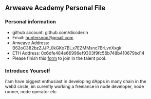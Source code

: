 ## Arweave Academy Personal File

### Personal information

- github account: github.com/dicoderin
- Email: huntersnod@gmail.com
- Arweave Address: B62oC382bzZJJP_0kGKo7Bl_x7EZMMsnc7BrLvnXxgk
- ETH Address: 0x6dfe484e66996ef9303f9fc56b748b410679bd14
- Please finish this [form](https://docs.google.com/forms/d/e/1FAIpQLSfWA5fIIcBgmRppm3jNz5vmf9Mai_QMVil-2pO4r7YKn_Zhtw/viewform?usp=sf_link) to join in the talent pool.

### Introduce Yourself
 i'am have biggest enthusiast in developing dApps in many chain in the web3 circle, im curently working a freelance in node developer, node runner, node operator etc
